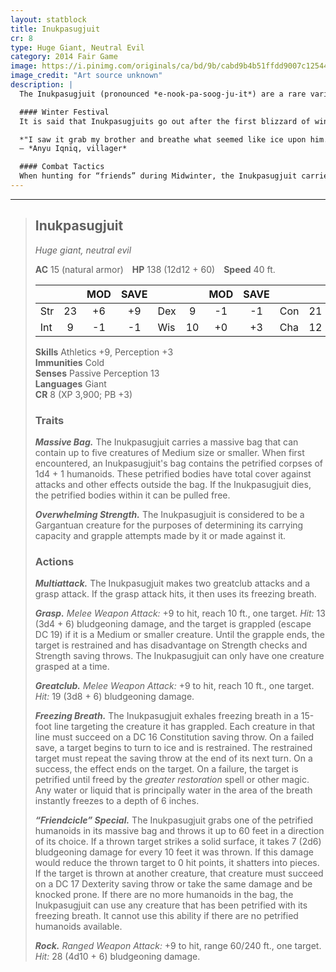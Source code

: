 ```yaml
---
layout: statblock
title: Inukpasugjuit
cr: 8
type: Huge Giant, Neutral Evil
category: 2014 Fair Game
image: https://i.pinimg.com/originals/ca/bd/9b/cabd9b4b51ffdd9007c12544c8a3c70b.jpg
image_credit: "Art source unknown"
description: |
  The Inukpasugjuit (pronounced *e-nook-pa-soog-ju-it*) are a rare variety of Frost Giants living in the Northern areas of Toril. It is believed these giants are Frost Giants who have developed unusual abilities after completing a ritual which includes an extended stay in the Frostfell before returning to their homes. This rite of passage has made it so locals call them “Frostfell Giants.” Recently, reports of sightings place them in the areas of the Cold Run, the Great Glacier, the Ice Peak, and the Sea of Moving Ice. They are said to be as tall as Frost Giants, but much wider and thicker. Males are generally larger than females. Not much is known of these huge creatures, and it is uncertain if it is because of their scarcity, or if it is because no one lives to talk about them.

  #### Winter Festival
  It is said that Inukpasugjuits go out after the first blizzard of winter as part of a brutish festival celebrating Thrym and pillage the settlements of the area. During these times, they are believed to carry a massive bag in which they capture humanoids after petrifying them to use them as playthings and decorations in their icy caverns. It is the reason they are seen carrying great clubs instead of great axes for this festival—they do not want to slice their future belongings apart.

  *"I saw it grab my brother and breathe what seemed like ice upon him. I saw my brother begin to freeze and stop moving. It then put him in a large bag on its back and carried him away. Against my better judgment, I followed it. It was such a massive creature, yet so fast. After hours of walking, it reached a cavern where it brought my brother. I was exhausted. Once I saw it leave the cavern, I went to peek inside... and I saw him. My brother, petrified in ice, was placed around a large table where tea had been set. Many others that had suffered the same fate as my brother were also around the table. What seemed like a younger version of the creature that got my brother was having a tea party with them. I wanted to scream, but I knew I shouldn't. I just ran. I ran away. I'm a coward. If you ever see an Inukpasugjuik, run and hide as best as you can; your best chance of escape is to avoid being noticed in the first place. I think they can sense your fear."*  
  — *Anyu Iqniq, villager*

  #### Combat Tactics
  When hunting for “friends” during Midwinter, the Inukpasugjuit carries a greatclub. Unless it considers itself to be in danger, the Inukpasugjuit will attempt to incapacitate rather than kill its target, getting more pleasure from petrifying its living victim forever in ice rather than ending its life. Its first step will be to get within reach of the target to hit it with its greatclub, attempting to knock its target out. Whether or not it is successful, it will attempt to grasp its target and use its freezing breath to turn it into ice. When the Inukpasugjuit has frozen one of its victims, it will carefully place this newfound friend into one of its massive bags and carefully bring it home. If the Inukpasugjuit is attacked from range and cannot reach the attacker, it'll throw nearby rocks or boulders. If there are none nearby, it may reluctantly grab one of its “friends” from its bag and throw it at its attacker before trying to close in on the distance and make this new target the replacement for its now broken “friend.”
---
```


___
> ## Inukpasugjuit
> *Huge giant, neutral evil*
>
> **AC** 15 (natural armor) **HP** 138 (12d12 + 60) **Speed** 40 ft.
>
> | | | MOD | SAVE | | | MOD | SAVE | | | MOD | SAVE |
> |:--|:-:|:----:|:----:|:--|:-:|:----:|:----:|:--|:-:|:----:|:----:|
> |Str| 23| +6 | +9 |Dex| 9| -1 | -1 |Con| 21| +5 | +8 |
> |Int| 9| -1 | -1 |Wis| 10| +0 | +3 |Cha| 12| +1 | +4 |
>
> **Skills** Athletics +9, Perception +3  
> **Immunities** Cold  
> **Senses** Passive Perception 13  
> **Languages** Giant  
> **CR** 8 (XP 3,900; PB +3)
>
> ### Traits
>
> ***Massive Bag.*** The Inukpasugjuit carries a massive bag that can contain up to five creatures of Medium size or smaller. When first encountered, an Inukpasugjuit's bag contains the petrified corpses of 1d4 + 1 humanoids. These petrified bodies have total cover against attacks and other effects outside the bag. If the Inukpasugjuit dies, the petrified bodies within it can be pulled free.  
>
> ***Overwhelming Strength.*** The Inukpasugjuit is considered to be a Gargantuan creature for the purposes of determining its carrying capacity and grapple attempts made by it or made against it.  
>
> ### Actions
>
> ***Multiattack.*** The Inukpasugjuit makes two greatclub attacks and a grasp attack. If the grasp attack hits, it then uses its freezing breath.  
>
> ***Grasp.*** *Melee Weapon Attack:* +9 to hit, reach 10 ft., one target. *Hit:* 13 (3d4 + 6) bludgeoning damage, and the target is grappled (escape DC 19) if it is a Medium or smaller creature. Until the grapple ends, the target is restrained and has disadvantage on Strength checks and Strength saving throws. The Inukpasugjuit can only have one creature grasped at a time.  
>
> ***Greatclub.*** *Melee Weapon Attack:* +9 to hit, reach 10 ft., one target. *Hit:* 19 (3d8 + 6) bludgeoning damage.  
>
> ***Freezing Breath.*** The Inukpasugjuit exhales freezing breath in a 15-foot line targeting the creature it has grappled. Each creature in that line must succeed on a DC 16 Constitution saving throw. On a failed save, a target begins to turn to ice and is restrained. The restrained target must repeat the saving throw at the end of its next turn. On a success, the effect ends on the target. On a failure, the target is petrified until freed by the *greater restoration* spell or other magic. Any water or liquid that is principally water in the area of the breath instantly freezes to a depth of 6 inches.  
>
> ***“Friendcicle” Special.*** The Inukpasugjuit grabs one of the petrified humanoids in its massive bag and throws it up to 60 feet in a direction of its choice. If a thrown target strikes a solid surface, it takes 7 (2d6) bludgeoning damage for every 10 feet it was thrown. If this damage would reduce the thrown target to 0 hit points, it shatters into pieces. If the target is thrown at another creature, that creature must succeed on a DC 17 Dexterity saving throw or take the same damage and be knocked prone. If there are no more humanoids in the bag, the Inukpasugjuit can use any creature that has been petrified with its freezing breath. It cannot use this ability if there are no petrified humanoids available.  
>
> ***Rock.*** *Ranged Weapon Attack:* +9 to hit, range 60/240 ft., one target. *Hit:* 28 (4d10 + 6) bludgeoning damage.

